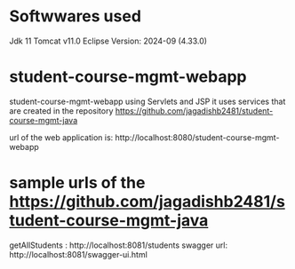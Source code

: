# Softwwares used
Jdk 11
Tomcat v11.0
Eclipse Version: 2024-09 (4.33.0)

# student-course-mgmt-webapp
student-course-mgmt-webapp using Servlets and JSP
it uses services that are created in the repository https://github.com/jagadishb2481/student-course-mgmt-java

url of the web application is: http://localhost:8080/student-course-mgmt-webapp

sample urls of the https://github.com/jagadishb2481/student-course-mgmt-java 
================================================================================== 
 getAllStudents : http://localhost:8081/students
 swagger url:  http://localhost:8081/swagger-ui.html
